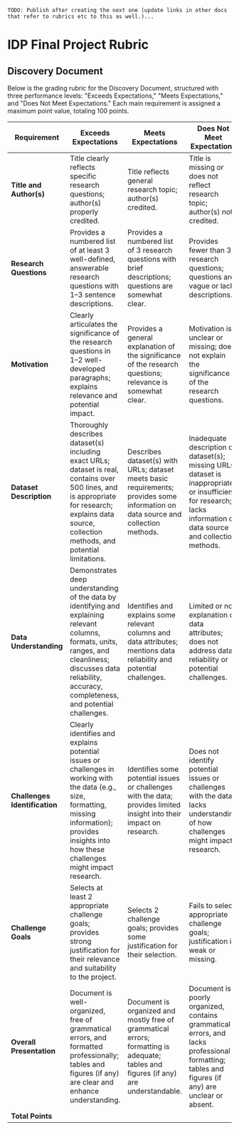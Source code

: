 `TODO: Publish after creating the next one (update links in other docs that refer to rubrics etc to this as well.)...`

# IDP Final Project Rubric

## Discovery Document

Below is the grading rubric for the Discovery Document, structured with three performance levels: "Exceeds Expectations," "Meets Expectations," and "Does Not Meet Expectations." Each main requirement is assigned a maximum point value, totaling 100 points.

| **Requirement**               | **Exceeds Expectations**                                                                                                                                                                                           | **Meets Expectations**                                                                                                               | **Does Not Meet Expectations**                                                                                                                                      | **Points** |
| ----------------------------- | ------------------------------------------------------------------------------------------------------------------------------------------------------------------------------------------------------------------ | ------------------------------------------------------------------------------------------------------------------------------------ | ------------------------------------------------------------------------------------------------------------------------------------------------------------------- | ---------- |
| **Title and Author(s)**       | Title clearly reflects specific research questions; author(s) properly credited.                                                                                                                                   | Title reflects general research topic; author(s) credited.                                                                           | Title is missing or does not reflect research topic; author(s) not credited.                                                                                        | 5          |
| **Research Questions**        | Provides a numbered list of at least 3 well-defined, answerable research questions with 1–3 sentence descriptions.                                                                                                 | Provides a numbered list of 3 research questions with brief descriptions; questions are somewhat clear.                              | Provides fewer than 3 research questions; questions are vague or lack descriptions.                                                                                 | 15         |
| **Motivation**                | Clearly articulates the significance of the research questions in 1–2 well-developed paragraphs; explains relevance and potential impact.                                                                          | Provides a general explanation of the significance of the research questions; relevance is somewhat clear.                           | Motivation is unclear or missing; does not explain the significance of the research questions.                                                                      | 10         |
| **Dataset Description**       | Thoroughly describes dataset(s) including exact URLs; dataset is real, contains over 500 lines, and is appropriate for research; explains data source, collection methods, and potential limitations.              | Describes dataset(s) with URLs; dataset meets basic requirements; provides some information on data source and collection methods.   | Inadequate description of dataset(s); missing URLs; dataset is inappropriate or insufficient for research; lacks information on data source and collection methods. | 20         |
| **Data Understanding**        | Demonstrates deep understanding of the data by identifying and explaining relevant columns, formats, units, ranges, and cleanliness; discusses data reliability, accuracy, completeness, and potential challenges. | Identifies and explains some relevant columns and data attributes; mentions data reliability and potential challenges.               | Limited or no explanation of data attributes; does not address data reliability or potential challenges.                                                            | 20         |
| **Challenges Identification** | Clearly identifies and explains potential issues or challenges in working with the data (e.g., size, formatting, missing information); provides insights into how these challenges might impact research.          | Identifies some potential issues or challenges with the data; provides limited insight into their impact on research.                | Does not identify potential issues or challenges with the data; lacks understanding of how challenges might impact research.                                        | 10         |
| **Challenge Goals**           | Selects at least 2 appropriate challenge goals; provides strong justification for their relevance and suitability to the project.                                                                                  | Selects 2 challenge goals; provides some justification for their selection.                                                          | Fails to select appropriate challenge goals; justification is weak or missing.                                                                                      | 10         |
| **Overall Presentation**      | Document is well-organized, free of grammatical errors, and formatted professionally; tables and figures (if any) are clear and enhance understanding.                                                             | Document is organized and mostly free of grammatical errors; formatting is adequate; tables and figures (if any) are understandable. | Document is poorly organized, contains grammatical errors, and lacks professional formatting; tables and figures (if any) are unclear or absent.                    | 10         |
| **Total Points**              |                                                                                                                                                                                                                    |                                                                                                                                      |                                                                                                                                                                     | **100**    |  |
